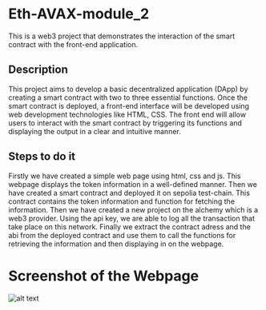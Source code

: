 # Eth-AVAX-module_2

This is a web3 project that demonstrates the interaction of the smart contract with the front-end application.

## Description

This project aims to develop a basic decentralized application (DApp) by creating a smart contract with two to three essential functions.
Once the smart contract is deployed, a front-end interface will be developed using web development technologies like HTML, CSS. 
The front end will allow users to interact with the smart contract by triggering its functions and displaying the output in a clear and intuitive manner.

## Steps to do it 

Firstly we have created a simple web page using html, css and js. This webpage displays the token information in a well-defined manner. 
Then we have created a smart contract and deployed it on sepolia test-chain. This contract contains the token information and function for fetching the information.
Then we have created a new project on the alchemy which is a web3 provider. Using the api key, we are able to log all the transaction that take place on this 
network. Finally we extract the contract adress and the abi from the deployed contract and use them to call the functions for retrieving the information and 
then displaying in on the webpage.
# Screenshot of the Webpage

![alt text](image_url)

